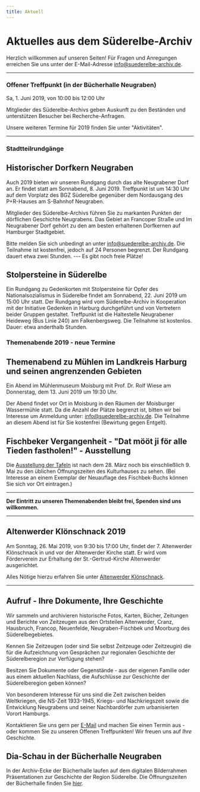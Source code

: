 ```yaml
---
title: Aktuell
---
```


# Aktuelles aus dem Süderelbe-Archiv

Herzlich willkommen auf unseren Seiten! Für Fragen und Anregungen erreichen Sie uns unter der
E-Mail-Adresse [info@suederelbe-archiv.de](mailto:info@suederelbe-archiv.de).

* * *


### Offener Treffpunkt (in der Bücherhalle Neugraben)

Sa, 1. Juni 2019, von 10:00 bis 12:00 Uhr

Mitglieder des Süderelbe-Archivs geben Auskunft zu den Beständen und unterstützen Besucher bei Recherche-Anfragen.

Unsere weiteren Termine für 2019 finden Sie unter "Aktivitäten".

* * *

### Stadtteilrundgänge
## Historischer Dorfkern Neugraben

Auch 2019 bieten wir unseren Rundgang durch das alte Neugrabener Dorf an. Er findet statt am Sonnabend, 8. Juni 2019. Treffpunkt ist um 14:30 Uhr auf dem Vorplatz des BGZ Süderelbe gegenüber dem Nordausgang des P+R-Hauses am S-Bahnhof Neugraben.

Mitglieder des Süderelbe-Archivs führen Sie zu markanten Punkten der dörflichen Geschichte Neugrabens. Das Gebiet an Francoper Straße und Im Neugrabener Dorf gehört zu den am besten erhaltenen Dorfkernen auf Hamburger Stadtgebiet.

Bitte melden Sie sich unbedingt an unter [info@suederelbe-archiv.de](mailto:info@suederelbe-archiv.de). Die Teilnahme ist kostenfrei, jedoch auf 24 Personen begrenzt. Der Rundgang dauert etwa zwei Stunden. --- Es gibt noch freie Plätze!


## Stolpersteine in Süderelbe
Ein Rundgang zu Gedenkorten mit Stolpersteine für Opfer des Nationalsozialismus in Süderelbe findet am Sonnabend, 22. Juni 2019 um 15:00 Uhr statt. Der Rundgang wird vom Süderelbe-Archiv in Kooperation mit der Initiative Gedenken in Harburg durchgeführt und von Vertretern beider Gruppen gestaltet.
Treffpunkt ist die Haltestelle Neugrabener Heideweg (Bus Linie 240) am Falkenbergsweg. Die Teilnahme ist kostenlos. Dauer: etwa anderthalb Stunden.


### Themenabende 2019 - neue Termine

## Themenabend zu Mühlen im Landkreis Harburg und seinen angrenzenden Gebieten
Ein Abend im Mühlenmuseum Moisburg mit Prof. Dr. Rolf Wiese am Donnerstag, dem 13. Juni 2019 um 19:30 Uhr.

Der Abend findet vor Ort in Moisburg in den Räumen der Moisburger Wassermühle statt.
Da die Anzahl der Plätze begrenzt ist, bitten wir bei Interesse um Anmeldung unter: [info@suederelbe-archiv.de](mailto:info@suederelbe-archiv.de). Die Teilnahme an diesem Abend ist für Sie kostenfrei (Bewirtung gegen Entgelt).


## Fischbeker Vergangenheit - "Dat mööt ji för alle Tieden fastholen!" - Ausstellung
Die [Ausstellung der Tafeln](https://www.kulturhaus-suederelbe.de/seite/387726/ausstellungen.html) ist nach dem 28. März noch bis einschließlich 9. Mai zu den üblichen Öffnungszeiten des Kulturhauses zu sehen.
(Bei Interesse an einem Exemplar der Neuauflage des Fischbek-Buchs können Sie sich vor Ort eintragen.)

* * *

**Der Eintritt zu unseren Themenabenden bleibt frei, Spenden sind uns willkommen.**

* * *

## Altenwerder Klönschnack 2019

Am Sonntag, 26. Mai 2019, von 9:30 bis 17:00 Uhr, findet der 7. Altenwerder Klönschnack in und vor der Altenwerder Kirche statt. Er wird vom Förderverein zur Erhaltung der St.-Gertrud-Kirche Altenwerder ausgerichtet. 

Alles Nötige hierzu erfahren Sie unter [Altenwerder Klönschnack](https://kirchesuederelbe.de/gottesdienst-und-kloenschnak/).

* * *

## Aufruf - Ihre Dokumente, Ihre Geschichte

Wir sammeln und archivieren historische Fotos, Karten, Bücher, Zeitungen
und Berichte von Zeitzeugen aus den Ortsteilen Altenwerder, Cranz,
Hausbruch, Francop, Neuenfelde, Neugraben-Fischbek und Moorburg des
Süderelbegebietes.

Kennen Sie Zeitzeugen (oder sind Sie selbst Zeitzeuge oder Zeitzeugin) die für die
Aufzeichnung von Gesprächen zur regionalen Geschichte der Süderelberegion zur Verfügung 
stehen?

Besitzen Sie Dokumente oder Gegenstände - aus der eigenen Familie oder aus
einem aktuellen Nachlass, die Aufschlüsse zur Geschichte der Süderelberegion
geben können?

Von besonderem Interesse für uns sind die Zeit zwischen beiden
Weltkriegen, die NS-Zeit 1933-1945, Kriegs- und Nachkriegszeit sowie die
Entwicklung Neugrabens und seiner Nachbardörfer zum urbanisierten Vorort Hamburgs.

Kontaktieren Sie uns gern per [E-Mail](mailto:info@suederelbe-archiv.de)
und machen Sie einen Termin aus - oder kommen Sie zu unseren Offenen
Treffpunkten! Wir freuen uns auf *Ihre* Geschichte.


## Dia-Schau in der Bücherhalle Neugraben

In der Archiv-Ecke der Bücherhalle laufen auf dem digitalen Bilderrahmen Präsentationen zur Geschichte der Region Süderelbe.
 Die Öffnungszeiten der Bücherhalle finden Sie
[hier](https://www.buecherhallen.de/neugraben).

